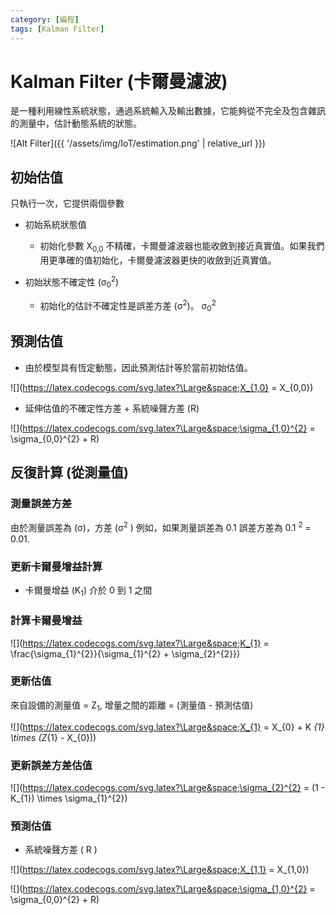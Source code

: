 ```yaml
---
category: [編程]
tags: [Kalman Filter]
---
```


# Kalman Filter (卡爾曼濾波)

是一種利用線性系統狀態，通過系統輸入及輸出數據，它能夠從不完全及包含雜訊的測量中，估計動態系統的狀態。

![Alt Filter]({{ '/assets/img/IoT/estimation.png' | relative_url }})

## 初始估值

只執行一次，它提供兩個參數
	
- 初始系統狀態值
	- 初始化參數 X<sub>0,0</sub> 不精確，卡爾曼濾波器也能收斂到接近真實值。如果我們用更準確的值初始化，卡爾曼濾波器更快的收斂到近真實值。

- 初始狀態不確定性 (σ<sub>0</sub><sup>2</sup>)
	- 初始化的估計不確定性是誤差方差 (σ<sup>2</sup>)。  σ<sub>0</sub><sup>2</sup>
	
## 預測估值

 - 由於模型具有恆定動態，因此預測估計等於當前初始估值。
 
![](https://latex.codecogs.com/svg.latex?\Large&space;X_{1,0} = X_{0,0})

	 
 - 延伸估值的不確定性方差 + 系統噪聲方差 (R)

![](https://latex.codecogs.com/svg.latex?\Large&space;\sigma_{1,0}^{2} = \sigma_{0,0}^{2} + R)
	 
## 反復計算 (從測量值)

### 測量誤差方差

由於測量誤差為 (σ)，方差 (σ<sup>2</sup> ) 例如，如果測量誤差為 0.1 誤差方差為 0.1 <sup>2</sup> = 0.01.
	
### 更新卡爾曼增益計算

 - 卡爾曼增益 (K<sub>1</sub>) 介於 0 到 1 之間	

### 計算卡爾曼增益

![](https://latex.codecogs.com/svg.latex?\Large&space;K_{1} = \frac{\sigma_{1}^{2}}{\sigma_{1}^{2} + \sigma_{2}^{2}})

### 更新估值

來自設備的測量值 = Z<sub>1</sub>, 增量之間的距離 = (測量值 - 預測估值)

![](https://latex.codecogs.com/svg.latex?\Large&space;X_{1} = X_{0} + K _{1} \times (Z_{1} - X_{0}))
   
   
### 更新誤差方差估值   

![](https://latex.codecogs.com/svg.latex?\Large&space;\sigma_{2}^{2} = (1 - K_{1}) \times \sigma_{1}^{2})
   
  
	 
### 預測估值

- 系統噪聲方差 ( R )

![](https://latex.codecogs.com/svg.latex?\Large&space;X_{1,1} = X_{1,0})


![](https://latex.codecogs.com/svg.latex?\Large&space;\sigma_{1,0}^{2} = \sigma_{0,0}^{2} + R)


